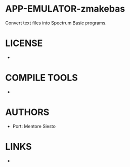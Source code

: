 APP-EMULATOR-zmakebas
=====================

Convert text files into Spectrum Basic programs.


LICENSE
===============
* 

COMPILE TOOLS
===============
* 

AUTHORS
===============
* Port: Mentore Siesto

LINKS
===============
* 
